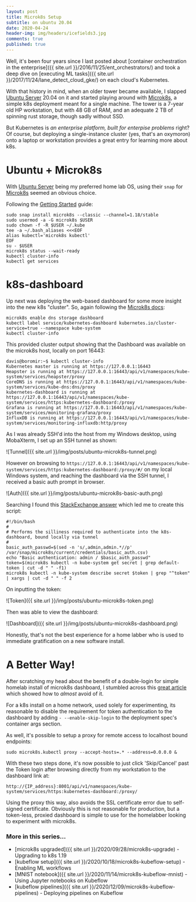 ```yaml
---
layout: post
title: Microk8s Setup
subtitle: on ubuntu 20.04
date: 2020-04-24
header-img: img/headers/icefields3.jpg
comments: true
published: true
---
```


Well, it's been four years since I last posted about [container orchestration in the enterprise]({{ site.url }}/2016/11/25/ent_orchestrators/) and took a deep dive on [executing ML tasks]({{ site.url }}/2017/11/24/lane_detect_cloud_gke/) on each cloud's Kubernetes.  

With that history in mind, when an older tower became available, I slapped [Ubuntu Server](https://ubuntu.com/server) 20.04 on it and started playing around with [Microk8s](https://microk8s.io/), a simple k8s deployment meant for a single machine.  The tower is a 7-year old HP workstation, but with 48 GB of RAM, and an adequate 2 TB of spinning rust storage, though sadly without SSD.

But Kubernetes is *an enterprise platform, built for enterpise problems* right?  Of course, but deploying a single-instance cluster (yes, that's an oxymoron) onto a laptop or workstation provides a great entry for learning more about k8s.

# Ubuntu + Microk8s

With [Ubuntu Server](https://ubuntu.com/blog/ubuntu-20-04-lts-arrives) being my preferred home lab OS, using their `snap` for [Microk8s](https://microk8s.io/) seemed an obvious choice.

Following the [Getting Started](https://microk8s.io/docs) guide:

```
sudo snap install microk8s --classic --channel=1.18/stable
sudo usermod -a -G microk8s $USER
sudo chown -f -R $USER ~/.kube
tee -a ~/.bash_aliases <<<EOF
alias kubectl='microk8s kubectl'
EOF
su - $USER
microk8s status --wait-ready
kubectl cluster-info
kubectl get services
```

# k8s-dashboard

Up next was deploying the web-based dashboard for some more insight into the new k8s "cluster".  So, again following the [Microk8s docs](https://microk8s.io/docs/addon-dashboard):
```
microk8s enable dns storage dashboard
kubectl label service/kubernetes-dashboard kubernetes.io/cluster-service=true --namespace kube-system
kubectl cluster-info
```

This provided cluster output showing that the Dashboard was available on the microk8s host, locally on port 16443:
```
davis@boromir:~$ kubectl cluster-info
Kubernetes master is running at https://127.0.0.1:16443
Heapster is running at https://127.0.0.1:16443/api/v1/namespaces/kube-system/services/heapster/proxy
CoreDNS is running at https://127.0.0.1:16443/api/v1/namespaces/kube-system/services/kube-dns:dns/proxy
kubernetes-dashboard is running at https://127.0.0.1:16443/api/v1/namespaces/kube-system/services/https:kubernetes-dashboard:/proxy
Grafana is running at https://127.0.0.1:16443/api/v1/namespaces/kube-system/services/monitoring-grafana/proxy
InfluxDB is running at https://127.0.0.1:16443/api/v1/namespaces/kube-system/services/monitoring-influxdb:http/proxy
```

As I was already SSH'd into the host from my Windows desktop, using MobaXterm, I set up an SSH tunnel as shown:

![Tunnel]({{ site.url }}/img/posts/ubuntu-microk8s-tunnel.png)

However on browsing to `https://127.0.0.1:16443/api/v1/namespaces/kube-system/services/https:kubernetes-dashboard:/proxy/#/` on my local Windows system, and reaching the dashboard via the SSH tunnel, I received a basic auth prompt in browser. 

![Auth]({{ site.url }}/img/posts/ubuntu-microk8s-basic-auth.png)

Searching I found this [StackExchange answer](https://stackoverflow.com/a/57299046) which led me to create this script:
```
#!/bin/bash
#
# Performs the silliness required to authenticate into the k8s-dashboard, bound locally via tunnel
#
basic_auth_passwd=$(sed -n 's/,admin,admin.*//p' /var/snap/microk8s/current/credentials/basic_auth.csv)
echo "Basic authentication: admin / $basic_auth_passwd"
token=$(microk8s kubectl -n kube-system get secret | grep default-token | cut -d " " -f1)
microk8s kubectl -n kube-system describe secret $token | grep "^token" | xargs | cut -d " " -f 2
```
On inputting the token:

![Token]({{ site.url }}/img/posts/ubuntu-microk8s-token.png)

Then was able to view the dashboard:

![Dashboard]({{ site.url }}/img/posts/ubuntu-microk8s-dashboard.png)

Honestly, that's not the best experience for a home labber who is used to immediate gratification on a new software install.

# A Better Way!

After scratching my head about the benefit of a double-login for simple homelab install of microk8s dashboard, I stumbled across this [great article](https://logz.io/blog/getting-started-with-kubernetes-using-microk8s/) which showed how to *almost* avoid of it.

For a k8s install on a home network, used solely for experimenting, its reasonable to disable the requirement for token authentication to the dashboard by adding `- --enable-skip-login` to the deployment spec's container args section.

As well, it's possible to setup a proxy for remote access to localhost bound endpoints:

```
sudo microk8s.kubectl proxy --accept-hosts=.* --address=0.0.0.0 &
```
With these two steps done, it's now possible to just click 'Skip/Cancel' past the Token login after browsing directly from my workstation to the dashboard link at:

```
http://{IP_address}:8001/api/v1/namespaces/kube-system/services/https:kubernetes-dashboard:/proxy/
```

Using the proxy this way, also avoids the SSL certificate error due to self-signed certificate.  Obviously this is not reasonable for production, but a token-less, proxied dashboard is simple to use for the homelabber looking to experiment with microk8s.

### More in this series...
* [microk8s upgraded]({{ site.url }}/2020/09/28/microk8s-upgrade) - Upgrading to k8s 1.19
* [kubeflow setup]({{ site.url }}/2020/10/18/microk8s-kubeflow-setup) - Enabling ML workflows
* [MNIST notebook]({{ site.url }}/2020/11/14/microk8s-kubeflow-mnist) - Using Jupyter notebooks on Kubeflow
* [kubeflow pipelines]({{ site.url }}/2020/12/09/microk8s-kubeflow-pipelines) - Deploying pipelines on Kubeflow
